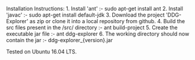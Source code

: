 Installation Instructions:
      1. Install 'ant' :- sudo apt-get install ant
      2. Install 'javac' :- sudo apt-get install default-jdk
      3. Download the project 'DDG-Explorer' as zip or clone it into a local repository from github.
      4. Build the src files present in the /src/ directory :- ant build-project
      5. Create the executable jar file :- ant ddg-explorer
      6. The working directory should now contain the jar :- ddg-explorer_{version}.jar
      
Tested on Ubuntu 16.04 LTS.
